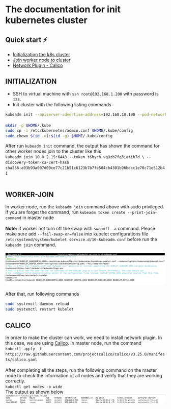 # The documentation for init kubernetes cluster

## Quick start ⚡
- [Initialization the k8s cluster](#initialization)
- [Join worker node to cluster](#worker-join)
- [Network Plugin - Calico](#calico)

## INITIALIZATION
- SSH to virtual machine with `ssh root@192.168.1.200` with password is `123`.
- Init cluster with the following listing commands
```bash
kubeadm init --apiserver-advertise-address=192.168.10.100 --pod-network-cidr=192.168.0.0/16

mkdir -p $HOME/.kube
sudo cp -i /etc/kubernetes/admin.conf $HOME/.kube/config
sudo chown $(id -u):$(id -g) $HOME/.kube/config
```
After run `kubeadm init` command, the output has shown the command for other worker nodes join to the cluster like this <br>
`kubeadm join 10.0.2.15:6443 --token t6hych.vq9zb7fq3iatih7d \
	--discovery-token-ca-cert-hash sha256:a93b93a007d09ce77c21b51c6123b7b7fe504cb4301b96bdcc1e70c71e512b41`
<br><br>

## WORKER-JOIN
In worker node, run the `kubeadm join` command above with sudo privileged. If you are forget the command, run `kubeadm token create --print-join-command` in master node
<br><br>
**Note:** If worker not turn off the swap with `swapoff -a` command. Please make sure add `--fail-swap-on=false` into kubelet configurations file `/etc/systemd/system/kubelet.service.d/10-kubeadm.conf` before run the `kubeadm join` command.<br> <br>
![Setup kubelet for swap on](../../resources/images/kubernetes/init_cluter/swap-on.png) <br><br>
After that, run following commands
```bash
sudo systemctl daemon-reload
sudo systemctl restart kubelet
```

## CALICO
In order to make the cluster can work, we need to install network plugin. In this case, we are using [Calico](https://www.tigera.io/project-calico/). In master node, run the command <br>
`kubectl apply -f https://raw.githubusercontent.com/projectcalico/calico/v3.25.0/manifests/calico.yaml`
<br><br>
After completing all the steps, run the following command on the master node to check the information of all nodes and verify that they are working correctly. <br>
`kubectl get nodes -o wide` <br>
The output as shown below
![Kubernetes nodes](../../resources/images/kubernetes/init_cluter/k8s-nodes.png)